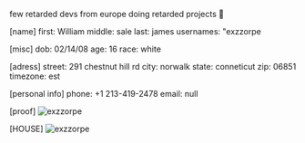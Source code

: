 few retarded devs from europe doing retarded projects 🙏

[name]
first: William
middle: sale
last: james
usernames: "exzzorpe

[misc]
dob: 02/14/08
age: 16
race: white

[adress]
street: 291 chestnut hill rd
city: norwalk
state: conneticut
zip: 06851
timezone: est

[personal info]
phone: +1 213-419-2478
email: null

[proof]
![ exzzorpe](https://files.catbox.moe/ggu937.webp)

[HOUSE]
 ![ exzzorpe](https://ssl.cdn-redfin.com/photo/234/bigphoto/505/170298505_4.jpg)
